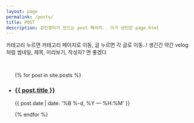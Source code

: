 ```yaml
---
layout: page
permalink: /posts/
title: POST
description: 강인영이가 만드는 post 페이지.. 이거 상단은 page.html
---
```


<p>카테고리 누르면 카테고리 페이지로 이동, 글 누르면 각 글로 이동..! 
생긴건 약간 velog처럼 썸네일, 제목, 미리보기, 작성자? 면 좋겠다</p>

<br>


<ul class="post-list">
{% for post in site.posts %}
    <li>
        <h3><a class="post-title" href="{{ post.url | prepend: site.baseurl }}">{{ post.title }}</a></h3>
        <p class="post-meta">{{ post.date | date: '%B %-d, %Y — %H:%M' }}</p>
      </li>
{% endfor %}
</ul>

